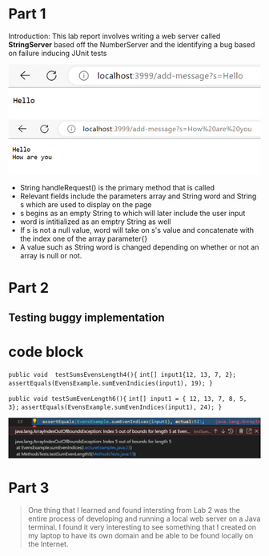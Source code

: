 # Part 1
Introduction: This lab report involves writing a web server called **StringServer** based off the NumberServer and the identifying a bug based on failure inducing JUnit tests

![Image](Hello.png)
![Image](HelloHowAre.png)
* String handleRequest() is the primary method that is called 
* Relevant fields include the parameters array and String word and String s which are used to display on the page 
* s begins as an empty String to which will later include the user input
* word is intitialized as an emptry String as well
* If s is not a null value, word will take on s's value and concatenate with the index one of the array parameter{} 
* A value such as String word is changed depending on whether or not an array is null or not.

# Part 2
## Testing buggy implementation 
# code block
`public void  testSumsEvensLength4(){`
`int[] input1{12, 13, 7, 2};`
`assertEquals(EvensExample.sumEvenIndicies(input1), 19); }`
 


`public void testSumEvenLength6(){`
`int[] input1 = { 12, 13, 7, 8, 5, 3};`
`assertEquals(EvensExample.sumEvenIndices(input1), 24); }`

![Image](BugResult.png)

# Part 3 
> One thing that I learned and found intersting from Lab 2 was the entire process of developing and running a local web server on a Java terminal. I found it very interesting to see something that I created on my laptop to have its own domain and be able to be found locally on the Internet. 
